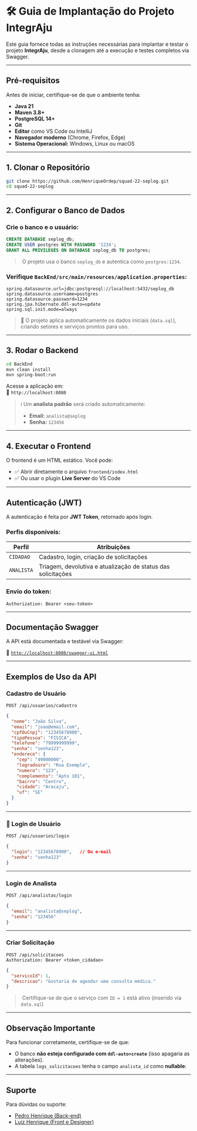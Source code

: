 
# 🛠 Guia de Implantação do Projeto **IntegrAju**

Este guia fornece todas as instruções necessárias para implantar e testar o projeto **IntegrAju**, desde a clonagem até a execução e testes completos via Swagger.

---

##  Pré-requisitos

Antes de iniciar, certifique-se de que o ambiente tenha:

-  **Java 21**
-  **Maven 3.8+**
-  **PostgreSQL 14+**
-  **Git**
-  **Editor** como VS Code ou IntelliJ
-  **Navegador moderno** (Chrome, Firefox, Edge)
- **Sistema Operacional:** Windows, Linux ou macOS
---

##  1. Clonar o Repositório

```bash
git clone https://github.com/HenriqueOrdep/squad-22-seplog.git
cd squad-22-seplog
```

---

##  2. Configurar o Banco de Dados

### Crie o banco e o usuário:

```sql
CREATE DATABASE seplog_db;
CREATE USER postgres WITH PASSWORD '1234';
GRANT ALL PRIVILEGES ON DATABASE seplog_db TO postgres;
```

> ️ O projeto usa o banco `seplog_db` e autentica como `postgres:1234`.

###  Verifique `BackEnd/src/main/resources/application.properties`:

```properties
spring.datasource.url=jdbc:postgresql://localhost:5432/seplog_db
spring.datasource.username=postgres
spring.datasource.password=1234
spring.jpa.hibernate.ddl-auto=update
spring.sql.init.mode=always
```

> 🔁 O projeto aplica automaticamente os dados iniciais (`data.sql`), criando setores e serviços prontos para uso.

---

##  3. Rodar o Backend

```bash
cd BackEnd
mvn clean install
mvn spring-boot:run
```

Acesse a aplicação em:  
🔗 `http://localhost:8080`

> ℹ Um **analista padrão** será criado automaticamente:
> - **Email:** `analista@seplog`
> - **Senha:** `123456`

---

##  4. Executar o Frontend

O frontend é um HTML estático. Você pode:

- ✅ Abrir diretamente o arquivo `frontend/index.html`
- ✅ Ou usar o plugin **Live Server** do VS Code

---

##  Autenticação (JWT)

A autenticação é feita por **JWT Token**, retornado após login.

### Perfis disponíveis:

| Perfil    | Atribuições                                            |
|-----------|--------------------------------------------------------|
| `CIDADAO` | Cadastro, login, criação de solicitações               |
| `ANALISTA`| Triagem, devolutiva e atualização de status das solicitações |

### Envio do token:

```http
Authorization: Bearer <seu-token>
```

---

##  Documentação Swagger

A API está documentada e testável via Swagger:

🔗 [`http://localhost:8080/swagger-ui.html`](http://localhost:8080/swagger-ui.html)

---

##  Exemplos de Uso da API

###  Cadastro de Usuário

```http
POST /api/usuarios/cadastro
```

```json
{
  "nome": "João Silva",
  "email": "joao@email.com",
  "cpfOuCnpj": "12345678900",
  "tipoPessoa": "FISICA",
  "telefone": "79999999999",
  "senha": "senha123",
  "endereco": {
    "cep": "49000000",
    "logradouro": "Rua Exemplo",
    "numero": "123",
    "complemento": "Apto 101",
    "bairro": "Centro",
    "cidade": "Aracaju",
    "uf": "SE"
  }
}
```

---

### 🔹 Login de Usuário

```http
POST /api/usuarios/login
```

```json
{
  "login": "12345678900",   // Ou e-mail 
  "senha": "senha123"
}
```

---

###  Login de Analista

```http
POST /api/analistas/login
```

```json
{
  "email": "analista@seplog",
  "senha": "123456"
}
```

---

###  Criar Solicitação

```http
POST /api/solicitacoes
Authorization: Bearer <token_cidadao>
```

```json
{
  "servicoId": 1,
  "descricao": "Gostaria de agendar uma consulta médica."
}
```

> ️ Certifique-se de que o serviço com `ID = 1` está ativo (inserido via `data.sql`)

---

##  Observação Importante

Para funcionar corretamente, certifique-se de que:

-  O banco **não esteja configurado com `ddl-auto=create`** (isso apagaria as alterações).
-  A tabela `logs_solicitacoes` tenha o campo `analista_id` como **nullable**:
---

##  Suporte

Para dúvidas ou suporte:

- [Pedro Henrique (Back-end)](https://github.com/HenriqueOrdep)
- [Luiz Henrique (Front e Designer)](https://github.com/Lhzinxx)

